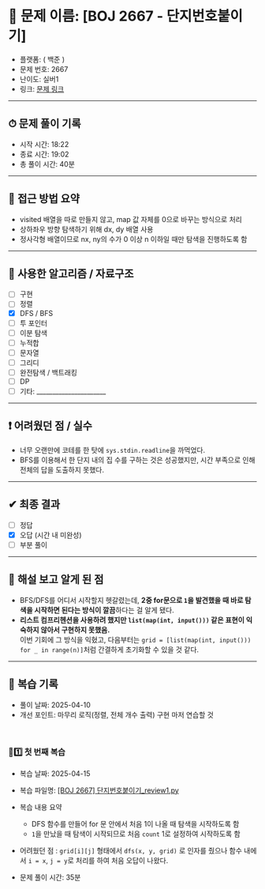 # 🧠 문제 이름: [BOJ 2667 - 단지번호붙이기]

- 플랫폼: ( 백준 )
- 문제 번호: 2667
- 난이도: 실버1
- 링크: [문제 링크](https://www.acmicpc.net/problem/2667)

---

## ⏱ 문제 풀이 기록

- 시작 시간: 18:22
- 종료 시간: 19:02
- 총 풀이 시간: 40분

---

## 💭 접근 방법 요약

- visited 배열을 따로 만들지 않고, map 값 자체를 0으로 바꾸는 방식으로 처리
- 상하좌우 방향 탐색하기 위해 dx, dy 배열 사용
- 정사각형 배열이므로 nx, ny의 수가 0 이상 n 이하일 때만 탐색을 진행하도록 함


---

## 🔧 사용한 알고리즘 / 자료구조

- [ ] 구현
- [ ] 정렬
- [x] DFS / BFS
- [ ] 투 포인터
- [ ] 이분 탐색
- [ ] 누적합
- [ ] 문자열
- [ ] 그리디
- [ ] 완전탐색 / 백트래킹
- [ ] DP
- [ ] 기타: ______________________

---

## ❗ 어려웠던 점 / 실수

- 너무 오랜만에 코테를 한 탓에 `sys.stdin.readline`을 까먹었다.
- BFS를 이용해서 한 단지 내의 집 수를 구하는 것은 성공했지만, 시간 부족으로 인해 전체의 답을 도출하지 못했다.

---

## ✔ 최종 결과

- [ ] 정답
- [x] 오답 (시간 내 미완성)
- [ ] 부분 풀이

---

## 📘 해설 보고 알게 된 점

- BFS/DFS를 어디서 시작할지 헷갈렸는데, **2중 for문으로 `1`을 발견했을 때 바로 탐색을 시작하면 된다는 방식이 깔끔**하다는 걸 알게 됐다.
- **리스트 컴프리헨션을 사용하려 했지만 `list(map(int, input()))` 같은 표현이 익숙하지 않아서 구현하지 못했음.**  
  이번 기회에 그 방식을 익혔고, 다음부터는 `grid = [list(map(int, input())) for _ in range(n)]`처럼 간결하게 초기화할 수 있을 것 같다.

---

## 🔁 복습 기록

- 풀이 날짜: 2025-04-10
- 개선 포인트: 마무리 로직(정렬, 전체 개수 출력) 구현 마저 연습할 것

</br>

### 🔁1️⃣ 첫 번째 복습
- 복습 날짜: 2025-04-15
- 복습 파일명: [[BOJ 2667] 단지번호붙이기_review1.py](../04-15/[BOJ%202667]%20단지번호붙이기_review1.py)
- 복습 내용 요약
    - DFS 함수를 만들어 for 문 안에서 처음 1이 나올 때 탐색을 시작하도록 함
    - `1`을 만났을 때 탐색이 시작되므로 처음 `count` 1로 설정하여 시작하도록 함
    
- 어려웠던 점 : `grid[i][j]` 형태에서 `dfs(x, y, grid)` 로 인자를 줬으나 함수 내에서 `i = x`, `j = y`로 처리를 하여 처음 오답이 나왔다.
- 문제 풀이 시간: 35분

